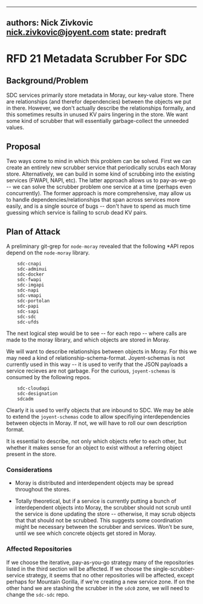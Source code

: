 ----
authors: Nick Zivkovic <nick.zivkovic@joyent.com>
state: predraft
----

<!--
    This Source Code Form is subject to the terms of the Mozilla Public
    License, v. 2.0. If a copy of the MPL was not distributed with this
    file, You can obtain one at http://mozilla.org/MPL/2.0/.
-->

# RFD 21 Metadata Scrubber For SDC


## Background/Problem

SDC services primarily store metadata in Moray, our key-value store. There are
relationships (and therefor dependencies) between the objects we put in there.
However, we don't actually describe the relationships formally, and this
sometimes results in unused KV pairs lingering in the store. We want some kind
of scrubber that will essentially garbage-collect the unneeded values.

## Proposal

Two ways come to mind in which this problem can be solved. First we can create
an entirely new scrubber service that periodically scrubs each Moray store.
Alternatively, we can build in some kind of scrubbing into the existing
services (FWAPI, NAPI, etc). The latter approach allows us to pay-as-we-go --
we can solve the scrubber problem one service at a time (perhaps even
concurrently). The former approach is more comprehensive, may allow us to
handle dependencies/relationships that span across services more easily, and is
a single source of bugs -- don't have to spend as much time guessing which
service is failing to scrub dead KV pairs.

## Plan of Attack

A preliminary git-grep for `node-moray` revealed that the following \*API repos
depend on the `node-moray` library.

        sdc-cnapi
        sdc-adminui
        sdc-docker
        sdc-fwapi
        sdc-imgapi
        sdc-napi
        sdc-vmapi
        sdc-portolan
        sdc-papi
        sdc-sapi
        sdc-sdc
        sdc-ufds

The next logical step would be to see -- for each repo -- where calls are made
to the moray library, and which objects are stored in Moray.

We will want to describe relationships between objects in Moray. For this we
may need a kind of relationship-schema-format. Joyent-schemas is not currently
used in this way -- it is used to verify that the JSON payloads a service
recieves are not garbage. For the curious, `joyent-schemas` is consumed by the
following repos.

        sdc-cloudapi
        sdc-designation
        sdcadm

Clearly it is used to verify objects that are inbound to SDC. We may be able to
extend the `joyent-schemas` code to allow specifiying interdependencies between
objects in Moray. If not, we will have to roll our own description format.

It is essential to describe, not only which objects refer to each other, but
whether it makes sense for an object to exist without a referring object
present in the store.

### Considerations

 - Moray is distributed and interdependent objects may be spread throughout the
   stores.

 - Totally theoretical, but if a service is currently putting a bunch of
   interdependent objects into Moray, the scrubber should not scrub until the
   service is done updating the store -- otherwise, it may scrub objects that
   that should not be scrubbed.  This suggests some coordination might be
   necessary between the scrubber and services. Won't be sure, until we see
   which concrete objects get stored in Moray.

### Affected Repositories

If we choose the iterative, pay-as-you-go strategy many of the repositories
listed in the third section will be affected. If we choose the
single-scrubber-service strategy, it seems that no other repositories will be
affected, except perhaps for Mountain Gorilla, if we're creating a new service
zone. If on the other hand we are stashing the scrubber in the `sdc0` zone, we
will need to change the `sdc-sdc` repo.

